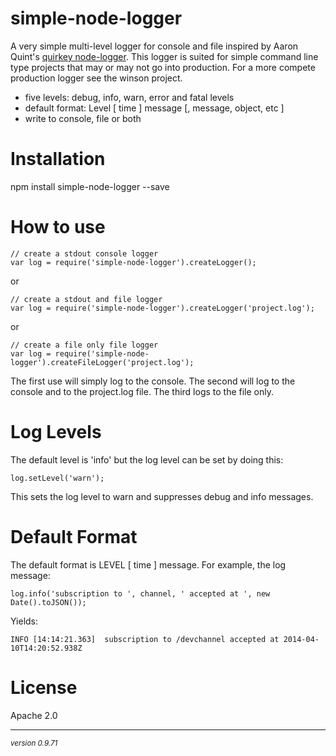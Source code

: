 simple-node-logger
==================

A very simple multi-level logger for console and file inspired by Aaron Quint's [quirkey node-logger](http://github.com/quirkey/node-logger).  This logger is suited for simple command line type projects that may or may not go into production.  For a more compete production logger see the winson project.

- five levels: debug, info, warn, error and fatal levels
- default format: Level [ time ] message [, message, object, etc ]
- write to console, file or both

Installation
===
npm install simple-node-logger --save


How to use
===
	// create a stdout console logger
	var log = require('simple-node-logger').createLogger();

or

	// create a stdout and file logger
	var log = require('simple-node-logger').createLogger('project.log');

or

	// create a file only file logger
	var log = require('simple-node-logger').createFileLogger('project.log');
	
The first use will simply log to the console.  The second will log to the console and to the project.log file.  The third logs to the file only.

Log Levels
===
The default level is 'info' but the log level can be set by doing this:

	log.setLevel('warn');
	
This sets the log level to warn and suppresses debug and info messages.

Default Format
===
The default format is LEVEL [ time ] message. For example, the log message:

	log.info('subscription to ', channel, ' accepted at ', new Date().toJSON());

Yields:

	INFO [14:14:21.363]  subscription to /devchannel accepted at 2014-04-10T14:20:52.938Z
	


License
===
Apache 2.0

- - -
<p><small><em>version 0.9.71</em></small></p>
